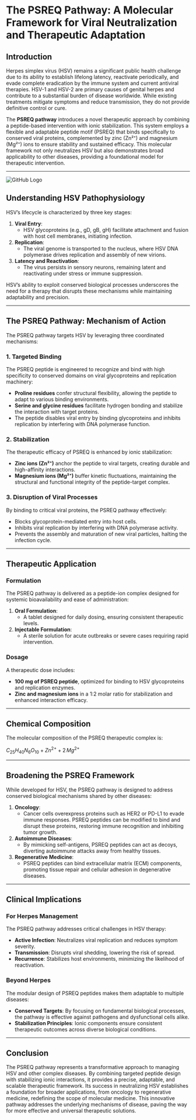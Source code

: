 

**The PSREQ Pathway: A Molecular Framework for Viral Neutralization and Therapeutic Adaptation**
================================================================================================

**Introduction**
----------------

Herpes simplex virus (HSV) remains a significant public health challenge due to its ability to establish lifelong latency, reactivate periodically, and evade complete eradication by the immune system and current antiviral therapies. HSV-1 and HSV-2 are primary causes of genital herpes and contribute to a substantial burden of disease worldwide. While existing treatments mitigate symptoms and reduce transmission, they do not provide definitive control or cure.

The **PSREQ pathway** introduces a novel therapeutic approach by combining a peptide-based intervention with ionic stabilization. This system employs a flexible and adaptable peptide motif (PSREQ) that binds specifically to conserved viral proteins, complemented by zinc (Zn²⁺) and magnesium (Mg²⁺) ions to ensure stability and sustained efficacy. This molecular framework not only neutralizes HSV but also demonstrates broad applicability to other diseases, providing a foundational model for therapeutic intervention.

* * *
![GitHub Logo](https://github.githubassets.com/images/modules/logos_page/GitHub-Mark.png "GitHub Logo")

**Understanding HSV Pathophysiology**
-------------------------------------

HSV’s lifecycle is characterized by three key stages:

1.  **Viral Entry**:
    *   HSV glycoproteins (e.g., gD, gB, gH) facilitate attachment and fusion with host cell membranes, initiating infection.
2.  **Replication**:
    *   The viral genome is transported to the nucleus, where HSV DNA polymerase drives replication and assembly of new virions.
3.  **Latency and Reactivation**:
    *   The virus persists in sensory neurons, remaining latent and reactivating under stress or immune suppression.

HSV’s ability to exploit conserved biological processes underscores the need for a therapy that disrupts these mechanisms while maintaining adaptability and precision.

* * *

**The PSREQ Pathway: Mechanism of Action**
------------------------------------------

The PSREQ pathway targets HSV by leveraging three coordinated mechanisms:

### **1\. Targeted Binding**

The PSREQ peptide is engineered to recognize and bind with high specificity to conserved domains on viral glycoproteins and replication machinery:

*   **Proline residues** confer structural flexibility, allowing the peptide to adapt to various binding environments.
*   **Serine and glycine residues** facilitate hydrogen bonding and stabilize the interaction with target proteins.
*   The peptide disables viral entry by binding glycoproteins and inhibits replication by interfering with DNA polymerase function.

### **2\. Stabilization**

The therapeutic efficacy of PSREQ is enhanced by ionic stabilization:

*   **Zinc ions (Zn²⁺)** anchor the peptide to viral targets, creating durable and high-affinity interactions.
*   **Magnesium ions (Mg²⁺)** buffer kinetic fluctuations, maintaining the structural and functional integrity of the peptide-target complex.

### **3\. Disruption of Viral Processes**

By binding to critical viral proteins, the PSREQ pathway effectively:

*   Blocks glycoprotein-mediated entry into host cells.
*   Inhibits viral replication by interfering with DNA polymerase activity.
*   Prevents the assembly and maturation of new viral particles, halting the infection cycle.

* * *

**Therapeutic Application**
---------------------------

### **Formulation**

The PSREQ pathway is delivered as a peptide-ion complex designed for systemic bioavailability and ease of administration:

1.  **Oral Formulation**:
    *   A tablet designed for daily dosing, ensuring consistent therapeutic levels.
2.  **Injectable Formulation**:
    *   A sterile solution for acute outbreaks or severe cases requiring rapid intervention.

### **Dosage**

A therapeutic dose includes:

*   **100 mg of PSREQ peptide**, optimized for binding to HSV glycoproteins and replication enzymes.
*   **Zinc and magnesium ions** in a 1:2 molar ratio for stabilization and enhanced interaction efficacy.

* * *

**Chemical Composition**
------------------------

The molecular composition of the PSREQ therapeutic complex is:

$C_{25}H_{40}N_6O_{10} + Zn^{2+} + 2 \, Mg^{2+}$

* * *

**Broadening the PSREQ Framework**
----------------------------------

While developed for HSV, the PSREQ pathway is designed to address conserved biological mechanisms shared by other diseases:

1.  **Oncology**:
    *   Cancer cells overexpress proteins such as HER2 or PD-L1 to evade immune responses. PSREQ peptides can be modified to bind and disrupt these proteins, restoring immune recognition and inhibiting tumor growth.
2.  **Autoimmune Diseases**:
    *   By mimicking self-antigens, PSREQ peptides can act as decoys, diverting autoimmune attacks away from healthy tissues.
3.  **Regenerative Medicine**:
    *   PSREQ peptides can bind extracellular matrix (ECM) components, promoting tissue repair and cellular adhesion in degenerative diseases.

* * *

**Clinical Implications**
-------------------------

### **For Herpes Management**

The PSREQ pathway addresses critical challenges in HSV therapy:

*   **Active Infection**: Neutralizes viral replication and reduces symptom severity.
*   **Transmission**: Disrupts viral shedding, lowering the risk of spread.
*   **Recurrence**: Stabilizes host environments, minimizing the likelihood of reactivation.

### **Beyond Herpes**

The modular design of PSREQ peptides makes them adaptable to multiple diseases:

*   **Conserved Targets**: By focusing on fundamental biological processes, the pathway is effective against pathogens and dysfunctional cells alike.
*   **Stabilization Principles**: Ionic components ensure consistent therapeutic outcomes across diverse biological conditions.

* * *

**Conclusion**
--------------

The PSREQ pathway represents a transformative approach to managing HSV and other complex diseases. By combining targeted peptide design with stabilizing ionic interactions, it provides a precise, adaptable, and scalable therapeutic framework. Its success in neutralizing HSV establishes a foundation for broader applications, from oncology to regenerative medicine, redefining the scope of molecular medicine. This innovative pathway addresses the underlying mechanisms of disease, paving the way for more effective and universal therapeutic solutions.
